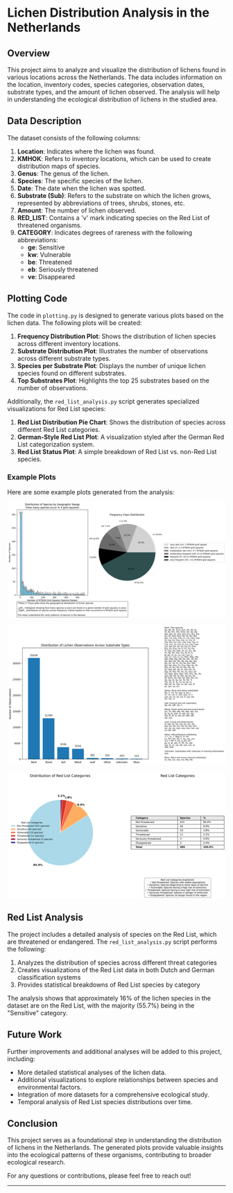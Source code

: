 # Lichen Distribution Analysis in the Netherlands

## Overview

This project aims to analyze and visualize the distribution of lichens found in various locations across the Netherlands. The data includes information on the location, inventory codes, species categories, observation dates, substrate types, and the amount of lichen observed. The analysis will help in understanding the ecological distribution of lichens in the studied area.

## Data Description

The dataset consists of the following columns:

1. **Location**: Indicates where the lichen was found.
2. **KMHOK**: Refers to inventory locations, which can be used to create distribution maps of species.
3. **Genus**: The genus of the lichen.
4. **Species**: The specific species of the lichen.
5. **Date**: The date when the lichen was spotted.
6. **Substrate (Sub)**: Refers to the substrate on which the lichen grows, represented by abbreviations of trees, shrubs, stones, etc.
7. **Amount**: The number of lichen observed.
8. **RED_LIST**: Contains a 'v' mark indicating species on the Red List of threatened organisms.
9. **CATEGORY**: Indicates degrees of rareness with the following abbreviations:
   - **ge**: Sensitive
   - **kw**: Vulnerable
   - **be**: Threatened
   - **eb**: Seriously threatened
   - **ve**: Disappeared


## Plotting Code

The code in `plotting.py` is designed to generate various plots based on the lichen data. The following plots will be created:

1. **Frequency Distribution Plot**: Shows the distribution of lichen species across different inventory locations.
2. **Substrate Distribution Plot**: Illustrates the number of observations across different substrate types.
3. **Species per Substrate Plot**: Displays the number of unique lichen species found on different substrates.
4. **Top Substrates Plot**: Highlights the top 25 substrates based on the number of observations.

Additionally, the `red_list_analysis.py` script generates specialized visualizations for Red List species:

1. **Red List Distribution Pie Chart**: Shows the distribution of species across different Red List categories.
2. **German-Style Red List Plot**: A visualization styled after the German Red List categorization system.
3. **Red List Status Plot**: A simple breakdown of Red List vs. non-Red List species.

### Example Plots

Here are some example plots generated from the analysis:

![Frequency Distribution](plots/frequency_distribution.png)

![Substrate Distribution](plots/substrate_distribution.png)

![Red List Distribution](plots/red_list_distribution.png)

## Red List Analysis

The project includes a detailed analysis of species on the Red List, which are threatened or endangered. The `red_list_analysis.py` script performs the following:

1. Analyzes the distribution of species across different threat categories
2. Creates visualizations of the Red List data in both Dutch and German classification systems
3. Provides statistical breakdowns of Red List species by category

The analysis shows that approximately 16% of the lichen species in the dataset are on the Red List, with the majority (55.7%) being in the "Sensitive" category.

## Future Work

Further improvements and additional analyses will be added to this project, including:

- More detailed statistical analyses of the lichen data.
- Additional visualizations to explore relationships between species and environmental factors.
- Integration of more datasets for a comprehensive ecological study.
- Temporal analysis of Red List species distributions over time.

## Conclusion

This project serves as a foundational step in understanding the distribution of lichens in the Netherlands. The generated plots provide valuable insights into the ecological patterns of these organisms, contributing to broader ecological research.

For any questions or contributions, please feel free to reach out!

---
